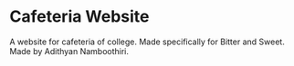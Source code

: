 # Cafeteria Website

A website for cafeteria of college. Made specifically for Bitter and Sweet.
Made by Adithyan Namboothiri.
